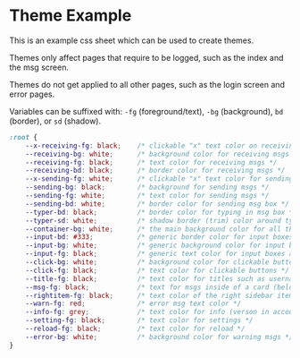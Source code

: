 # Theme Example

This is an example css sheet which can be used to create themes.

Themes only affect pages that require to be logged, such as the index and the msg screen.

Themes do not get applied to all other pages, such as the login screen and error pages.

Variables can be suffixed with: `-fg` (foreground/text), `-bg` (background), `bd` (border), or `sd` (shadow).

```css
:root {
	--x-receiving-fg: black;    /* clickable "x" text color on receiving msgs */
	--receiving-bg: white;      /* background color for receiving msgs */
	--receiving-fg: black;      /* text color for receiving msgs */
	--receiving-bd: black;      /* border color for receiving msgs */
	--x-sending-fg: white;      /* clickable "x" text color for sending msgs */
	--sending-bg: black;        /* background for sending msgs */
	--sending-fg: white;        /* text color for sending msgs */
	--sending-bd: white;        /* border color for sending msg box */
	--typer-bd: black;          /* border color for typing in msg box */
	--typer-sd: white;          /* shadow border (trim) color around typing box */
	--container-bg: white;      /* the main background color for all the pages */
	--input-bd: #333;           /* generic border color for input boxes and textareas */
	--input-bg: white;          /* generic background color for input boxes and textareas */
	--input-fg: black;          /* generic text color for input boxes and textareas */
	--click-bg: white;          /* background color for clickable buttons */
	--click-fg: black;          /* text color for clickable buttons */
	--title-fg: black;          /* text color for titles such as usernames */
	--msg-fg: black;            /* text for msgs inside of a card (below usernames) */
	--rightitem-fg: black;      /* text color of the right sidebar items */
	--warn-fg: red;             /* error msg text color */
	--info-fg: grey;            /* text color for info (verson in account page) */
	--setting-fg: black;        /* text color for settings */
	--reload-fg: black;         /* text color for reload */
	--error-bg: white;          /* background color for warning msgs */
}
```
